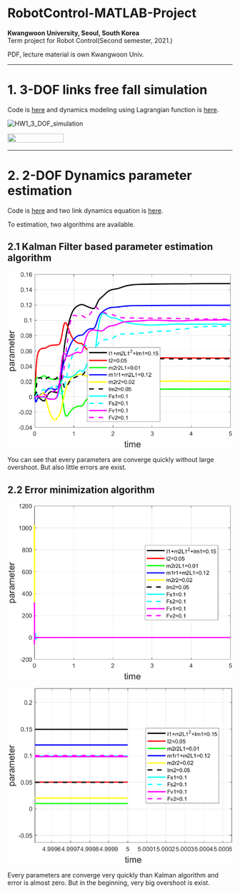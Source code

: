 # RobotControl-MATLAB-Project

**Kwangwoon University, Seoul, South Korea**
<br>
Term project for Robot Control(Second semester, 2021.)

PDF, lecture material is own Kwangwoon Univ.

---

# 1. 3-DOF links free fall simulation
Code is [here](https://github.com/msjun23/RobotControl-MATLAB-Project/blob/main/RobotControl_TermProject/HW1_3_DOF_simulation.m) and dynamics modeling using Lagrangian function is [here](https://github.com/msjun23/RobotControl-MATLAB-Project/blob/main/RobotControl_TermProject/HW1_3_DOF_dynamics.m).

![HW1_3_DOF_simulation](/images/HW1_3_DOF_simulation.gif)

<img src="/images/HW1_3_DOF_simulation.gif" width="50%" height="50%"/>

---

# 2. 2-DOF Dynamics parameter estimation
Code is [here](https://github.com/msjun23/RobotControl-MATLAB-Project/blob/main/RobotControl_TermProject/HW2_2_DOF_dynamics_parameter_estimation.m) and two link dynamics equation is [here](https://github.com/msjun23/RobotControl-MATLAB-Project/blob/main/RobotControl_TermProject/HW2_two_link.m).

To estimation, two algorithms are available.

## 2.1 Kalman Filter based parameter estimation algorithm
![2-DOF_dynamics_estimation_kalman_filter](/images/2-DOF_dynamics_estimation_kalman_filter.png)

You can see that every parameters are converge quickly without large overshoot. But also little errors are exist.

## 2.2 Error minimization algorithm
![2-DOF_dynamics_estimation_minimization_algorithm](/images/2-DOF_dynamics_estimation_minimization_algorithm.png)

![2-DOF_dynamics_estimation_minimization_algorithm2](/images/2-DOF_dynamics_estimation_minimization_algorithm2.png)

Every parameters are converge very quickly than Kalman algorithm and error is almost zero. But in the beginning, very big overshoot is exist.
